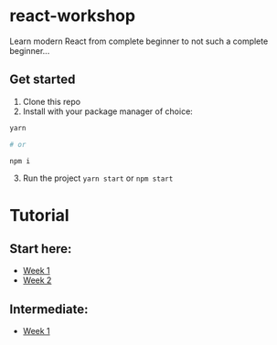 # react-workshop

Learn modern React from complete beginner to not such a complete beginner...

## Get started

1. Clone this repo
2. Install with your package manager of choice:

```bash
yarn

# or

npm i
```

3. Run the project `yarn start` or `npm start`

# Tutorial

## Start here:

-   [Week 1](./docs/week01.md)
-   [Week 2](./docs/week02.md)

## Intermediate:

-   [Week 1](./docs/week03.md)
